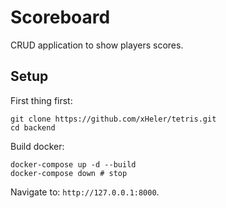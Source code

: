 # Scoreboard
CRUD application to show players scores.

## Setup
First thing first:
```shell
git clone https://github.com/xHeler/tetris.git
cd backend
```
Build docker:
```shell
docker-compose up -d --build
docker-compose down # stop
```
Navigate to: `http://127.0.0.1:8000`.
